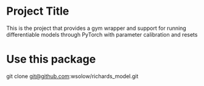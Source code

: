 # Project Title

This is the project that provides a gym wrapper and support for running differentiable
models through PyTorch with parameter calibration and resets

# Use this package
git clone git@github.com:wsolow/richards_model.git
